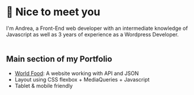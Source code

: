 ###
:wave: Nice to meet you<br>
================
I'm Andrea, a Front-End web developer with an intermediate knowledge of Javascript as well as 3 years of experience as a Wordpress Developer.<br>
<br>
## Main section of my Portfolio
- [World Food](http://anvicdev.byethost7.com/food_demo/): A website working with API and JSON
- Layout using CSS flexbox + MediaQueries + Javascript
- Tablet & mobile friendly
